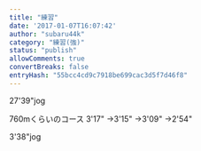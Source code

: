 ```yaml
---
title: "練習"
date: '2017-01-07T16:07:42'
author: "subaru44k"
category: "練習(強)"
status: "publish"
allowComments: true
convertBreaks: false
entryHash: "55bcc4cd9c7918be699cac3d5f7d46f8"
---
```

27'39"jog

760mくらいのコース
3'17"
→3'15"
→3'09"
→2'54"

3'38"jog
